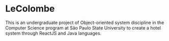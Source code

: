 # LeColombe
This is an undergraduate project of Object-oriented system discipline in the Computer Science program at São Paulo State University to create a hotel system through ReactJS and Java languages.
